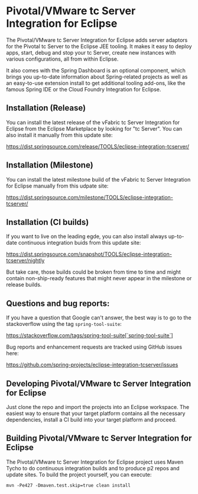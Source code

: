# Pivotal/VMware tc Server Integration for Eclipse

  The Pivotal/VMware tc Server Integration for Eclipse adds server adaptors for the Pivotal
  tc Server to the Eclipse JEE tooling. It makes it easy to deploy apps, start, debug
  and stop your tc Server, create new instances with various configurations, all from within Eclipse.

  It also comes with the Spring Dashboard is an optional component, which brings you
  up-to-date information about Spring-related projects as well as an easy-to-use extension
  install to get additional tooling add-ons, like the famous Spring IDE or the Cloud Foundry
  Integration for Eclipse.

## Installation (Release)

  You can install the latest release of the vFabric tc Server Integration for Eclipse from the
  Eclipse Marketplace by looking for "tc Server". You can also install it manually from this update site:

  https://dist.springsource.com/release/TOOLS/eclipse-integration-tcserver/

## Installation (Milestone)

  You can install the latest milestone build of the vFabric tc Server Integration for Eclipse
  manually from this udpate site:

  https://dist.springsource.com/milestone/TOOLS/eclipse-integration-tcserver/

## Installation (CI builds)

  If you want to live on the leading egde, you can also install always up-to-date continuous
  integration buids from this update site:

  https://dist.springsource.com/snapshot/TOOLS/eclipse-integration-tcserver/nightly

  But take care, those builds could be broken from time to time and might contain non-ship-ready
  features that might never appear in the milestone or release builds.

## Questions and bug reports:

  If you have a question that Google can't answer, the best way is to go to the stackoverflow
  using the tag `spring-tool-suite`:

  https://stackoverflow.com/tags/spring-tool-suite[`spring-tool-suite`]
  
  Bug reports and enhancement requests are tracked using GitHub issues here:
  
  https://github.com/spring-projects/eclipse-integration-tcserver/issues

## Developing Pivotal/VMware tc Server Integration for Eclipse

  Just clone the repo and import the projects into an Eclipse workspace. The easiest way to ensure
  that your target platform contains all the necessary dependencies, install a CI build into
  your target platform and proceed.

## Building Pivotal/VMware tc Server Integration for Eclipse
  
  The Pivotal/VMware tc Server Integration for Eclipse project uses Maven Tycho to do continuous integration
  builds and to produce p2 repos and update sites. To build the project yourself, you can execute:

  `mvn -Pe427 -Dmaven.test.skip=true clean install`

